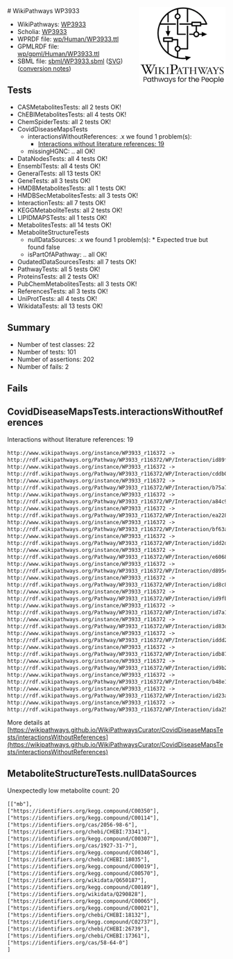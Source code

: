 <img style="float: right; width: 200px" src="../logo.png" />
# WikiPathways WP3933

* WikiPathways: [WP3933](https://identifiers.org/wikipathways:WP3933)
* Scholia: [WP3933](https://scholia.toolforge.org/wikipathways/WP3933)
* WPRDF file: [wp/Human/WP3933.ttl](../wp/Human/WP3933.ttl)
* GPMLRDF file: [wp/gpml/Human/WP3933.ttl](../wp/gpml/Human/WP3933.ttl)
* SBML file: [sbml/WP3933.sbml](../sbml/WP3933.sbml) ([SVG](../sbml/WP3933.svg)) ([conversion notes](../sbml/WP3933.txt))

## Tests
* CASMetabolitesTests: all 2 tests OK!
* ChEBIMetabolitesTests: all 4 tests OK!
* ChemSpiderTests: all 2 tests OK!
* CovidDiseaseMapsTests
    * interactionsWithoutReferences: .x we found 1 problem(s):
        * [Interactions without literature references: 19](#9701ccea)
    * missingHGNC: .. all OK!
* DataNodesTests: all 4 tests OK!
* EnsemblTests: all 4 tests OK!
* GeneralTests: all 13 tests OK!
* GeneTests: all 3 tests OK!
* HMDBMetabolitesTests: all 1 tests OK!
* HMDBSecMetabolitesTests: all 3 tests OK!
* InteractionTests: all 7 tests OK!
* KEGGMetaboliteTests: all 2 tests OK!
* LIPIDMAPSTests: all 1 tests OK!
* MetabolitesTests: all 14 tests OK!
* MetaboliteStructureTests
    * nullDataSources: .x we found 1 problem(s):
            * Expected true but found false
    * isPartOfAPathway: .. all OK!
* OudatedDataSourcesTests: all 7 tests OK!
* PathwayTests: all 5 tests OK!
* ProteinsTests: all 2 tests OK!
* PubChemMetabolitesTests: all 3 tests OK!
* ReferencesTests: all 3 tests OK!
* UniProtTests: all 4 tests OK!
* WikidataTests: all 13 tests OK!


## Summary

* Number of test classes: 22
* Number of tests: 101
* Number of assertions: 202
* Number of fails: 2

## Fails

<a name="9701ccea" />

## CovidDiseaseMapsTests.interactionsWithoutReferences

Interactions without literature references: 19
```
http://www.wikipathways.org/instance/WP3933_r116372 -> http://rdf.wikipathways.org/Pathway/WP3933_r116372/WP/Interaction/id89f85b6
http://www.wikipathways.org/instance/WP3933_r116372 -> http://rdf.wikipathways.org/Pathway/WP3933_r116372/WP/Interaction/cddb0
http://www.wikipathways.org/instance/WP3933_r116372 -> http://rdf.wikipathways.org/Pathway/WP3933_r116372/WP/Interaction/b75a7
http://www.wikipathways.org/instance/WP3933_r116372 -> http://rdf.wikipathways.org/Pathway/WP3933_r116372/WP/Interaction/a84c9
http://www.wikipathways.org/instance/WP3933_r116372 -> http://rdf.wikipathways.org/Pathway/WP3933_r116372/WP/Interaction/ea228
http://www.wikipathways.org/instance/WP3933_r116372 -> http://rdf.wikipathways.org/Pathway/WP3933_r116372/WP/Interaction/bf63a
http://www.wikipathways.org/instance/WP3933_r116372 -> http://rdf.wikipathways.org/Pathway/WP3933_r116372/WP/Interaction/idd2dc803e
http://www.wikipathways.org/instance/WP3933_r116372 -> http://rdf.wikipathways.org/Pathway/WP3933_r116372/WP/Interaction/e6068
http://www.wikipathways.org/instance/WP3933_r116372 -> http://rdf.wikipathways.org/Pathway/WP3933_r116372/WP/Interaction/d895c
http://www.wikipathways.org/instance/WP3933_r116372 -> http://rdf.wikipathways.org/Pathway/WP3933_r116372/WP/Interaction/id8c824058
http://www.wikipathways.org/instance/WP3933_r116372 -> http://rdf.wikipathways.org/Pathway/WP3933_r116372/WP/Interaction/id9fbc963a
http://www.wikipathways.org/instance/WP3933_r116372 -> http://rdf.wikipathways.org/Pathway/WP3933_r116372/WP/Interaction/id7a191428
http://www.wikipathways.org/instance/WP3933_r116372 -> http://rdf.wikipathways.org/Pathway/WP3933_r116372/WP/Interaction/id83d92e91
http://www.wikipathways.org/instance/WP3933_r116372 -> http://rdf.wikipathways.org/Pathway/WP3933_r116372/WP/Interaction/iddd2951f5
http://www.wikipathways.org/instance/WP3933_r116372 -> http://rdf.wikipathways.org/Pathway/WP3933_r116372/WP/Interaction/idb87590ce
http://www.wikipathways.org/instance/WP3933_r116372 -> http://rdf.wikipathways.org/Pathway/WP3933_r116372/WP/Interaction/id9b21a8c3
http://www.wikipathways.org/instance/WP3933_r116372 -> http://rdf.wikipathways.org/Pathway/WP3933_r116372/WP/Interaction/b48e1
http://www.wikipathways.org/instance/WP3933_r116372 -> http://rdf.wikipathways.org/Pathway/WP3933_r116372/WP/Interaction/id23aa80e2
http://www.wikipathways.org/instance/WP3933_r116372 -> http://rdf.wikipathways.org/Pathway/WP3933_r116372/WP/Interaction/ida25be2e6
```

More details at [https://wikipathways.github.io/WikiPathwaysCurator/CovidDiseaseMapsTests/interactionsWithoutReferences](https://wikipathways.github.io/WikiPathwaysCurator/CovidDiseaseMapsTests/interactionsWithoutReferences)

<a name="919041a8" />

## MetaboliteStructureTests.nullDataSources

Unexpectedly low metabolite count: 20
```
[["mb"],
["https://identifiers.org/kegg.compound/C00350"],
["https://identifiers.org/kegg.compound/C00114"],
["https://identifiers.org/cas/2056-98-6"],
["https://identifiers.org/chebi/CHEBI:73341"],
["https://identifiers.org/kegg.compound/C00307"],
["https://identifiers.org/cas/1927-31-7"],
["https://identifiers.org/kegg.compound/C00346"],
["https://identifiers.org/chebi/CHEBI:18035"],
["https://identifiers.org/kegg.compound/C00019"],
["https://identifiers.org/kegg.compound/C00570"],
["https://identifiers.org/wikidata/Q650187"],
["https://identifiers.org/kegg.compound/C00189"],
["https://identifiers.org/wikidata/Q290828"],
["https://identifiers.org/kegg.compound/C00065"],
["https://identifiers.org/kegg.compound/C00021"],
["https://identifiers.org/chebi/CHEBI:18132"],
["https://identifiers.org/kegg.compound/C02737"],
["https://identifiers.org/chebi/CHEBI:26739"],
["https://identifiers.org/chebi/CHEBI:17361"],
["https://identifiers.org/cas/58-64-0"]
]
```

